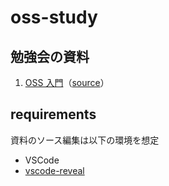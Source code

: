# oss-study

## 勉強会の資料

1. [OSS 入門](https://speakerdeck.com/kawanamiyuu/introduction-to-oss)（[source](01-introduction-to-oss.md)）

## requirements

資料のソース編集は以下の環境を想定

* VSCode
* [vscode-reveal](https://marketplace.visualstudio.com/items?itemName=evilz.vscode-reveal)
